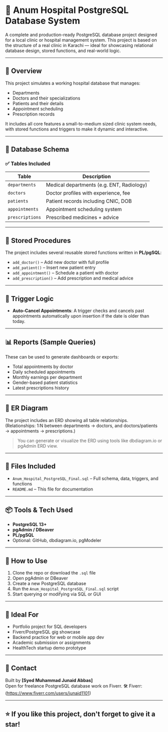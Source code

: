 # 🏥 Anum Hospital PostgreSQL Database System

A complete and production-ready PostgreSQL database project designed for a local clinic or hospital management system. This project is based on the structure of a real clinic in Karachi — ideal for showcasing relational database design, stored functions, and real-world logic.

---

## 📌 Overview

This project simulates a working hospital database that manages:

- Departments  
- Doctors and their specializations  
- Patients and their details  
- Appointment scheduling  
- Prescription records  

It includes all core features a small-to-medium sized clinic system needs, with stored functions and triggers to make it dynamic and interactive.

---

## 🧱 Database Schema

### ✅ Tables Included

| Table         | Description                           |
|---------------|---------------------------------------|
| `departments` | Medical departments (e.g. ENT, Radiology) |
| `doctors`     | Doctor profiles with experience, fee  |
| `patients`    | Patient records including CNIC, DOB   |
| `appointments`| Appointment scheduling system         |
| `prescriptions`| Prescribed medicines + advice         |

---

## 🔄 Stored Procedures

The project includes several reusable stored functions written in **PL/pgSQL**:

- `add_doctor()` – Add new doctor with full profile  
- `add_patient()` – Insert new patient entry  
- `add_appointment()` – Schedule a patient with doctor  
- `add_prescription()` – Add prescription and medical advice  

---

## 🔁 Trigger Logic

- **Auto-Cancel Appointments**: A trigger checks and cancels past appointments automatically upon insertion if the date is older than today.

---

## 📊 Reports (Sample Queries)

These can be used to generate dashboards or exports:

- Total appointments by doctor  
- Daily scheduled appointments  
- Monthly earnings per department  
- Gender-based patient statistics  
- Latest prescriptions history  

---

## 📎 ER Diagram

The project includes an ERD showing all table relationships.  
(Relationships: 1:N between departments → doctors, and doctors/patients → appointments → prescriptions.)

> You can generate or visualize the ERD using tools like dbdiagram.io or pgAdmin ERD view.

---

## 📂 Files Included

- `Anum_Hospital_PostgreSQL_Final.sql` – Full schema, data, triggers, and functions
- `README.md` – This file for documentation

---

## 📦 Tools & Tech Used

- **PostgreSQL 13+**
- **pgAdmin / DBeaver**
- **PL/pgSQL**
- Optional: GitHub, dbdiagram.io, pgModeler

---

## 🚀 How to Use

1. Clone the repo or download the `.sql` file
2. Open pgAdmin or DBeaver
3. Create a new PostgreSQL database
4. Run the `Anum_Hospital_PostgreSQL_Final.sql` script
5. Start querying or modifying via SQL or GUI

---

## 📌 Ideal For

- Portfolio project for SQL developers  
- Fiverr/PostgreSQL gig showcase  
- Backend practice for web or mobile app dev  
- Academic submission or assignments  
- HealthTech startup demo prototype  

---

## 🤝 Contact

Built by **[Syed Muhammad Junaid Abbas]**  
Open for freelance PostgreSQL database work on Fiverr. 
🛠 Fiverr: (https://www.fiverr.com/users/junaid1101)

---

## ⭐ If you like this project, don't forget to give it a star!
